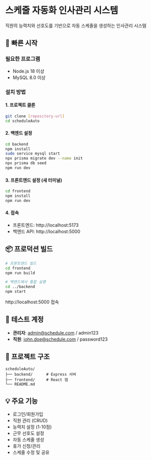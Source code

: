 # 스케줄 자동화 인사관리 시스템

직원의 능력치와 선호도를 기반으로 자동 스케줄을 생성하는 인사관리 시스템

## 🚀 빠른 시작

### 필요한 프로그램
- Node.js 18 이상
- MySQL 8.0 이상

### 설치 방법

#### 1. 프로젝트 클론
```bash
git clone [repository-url]
cd scheduleAuto
```

#### 2. 백엔드 설정
```bash
cd backend
npm install
sudo service mysql start
npx prisma migrate dev --name init
npx prisma db seed
npm run dev
```

#### 3. 프론트엔드 설정 (새 터미널)
```bash
cd frontend
npm install
npm run dev
```

#### 4. 접속
- 프론트엔드: http://localhost:5173
- 백엔드 API: http://localhost:5000

## 📦 프로덕션 빌드

```bash
# 프론트엔드 빌드
cd frontend
npm run build

# 백엔드에서 통합 실행
cd ../backend
npm start
```

http://localhost:5000 접속

## 🔑 테스트 계정
- **관리자**: admin@schedule.com / admin123
- **직원**: john.doe@schedule.com / password123

## 📁 프로젝트 구조
```
scheduleAuto/
├── backend/      # Express 서버
├── frontend/     # React 앱
└── README.md
```

## 💡 주요 기능
- 로그인/회원가입
- 직원 관리 (CRUD)
- 능력치 설정 (1-10점)
- 근무 선호도 설정
- 자동 스케줄 생성
- 휴가 신청/관리
- 스케줄 수정 및 공유